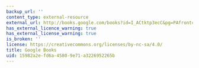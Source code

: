 ```yaml
---
backup_url: ''
content_type: external-resource
external_url: http://books.google.com/books?id=I_ACtktp3ecC&pg=PAfrontcover
has_external_licence_warning: true
has_external_license_warning: true
is_broken: ''
license: https://creativecommons.org/licenses/by-nc-sa/4.0/
title: Google Books
uid: 15982a2e-fd6a-4580-9e71-a3226952265b
---
```


